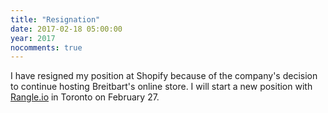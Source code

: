 ```yaml
---
title: "Resignation"
date: 2017-02-18 05:00:00
year: 2017
nocomments: true
---
```


I have resigned my position at Shopify because of the company's decision to continue hosting Breitbart's online store.
I will start a new position with [Rangle.io](https://rangle.io/) in Toronto on February 27.

